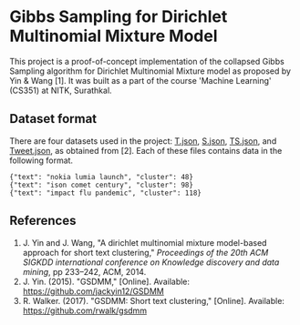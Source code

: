 # Gibbs Sampling for Dirichlet Multinomial Mixture Model
This project is a proof-of-concept implementation of the collapsed Gibbs Sampling algorithm for Dirichlet Multinomial Mixture model as proposed by Yin & Wang [1]. It was built as a part of the course 'Machine Learning' (CS351) at NITK, Surathkal.

## Dataset format
There are four datasets used in the project: [T.json](Datasets/T.json), [S.json](Datasets/S.json), [TS.json](Datasets/TS.json), and [Tweet.json](Datasets/Tweet.json), as obtained from [2]. Each of these files contains data in the following format.
```
{"text": "nokia lumia launch", "cluster": 48}
{"text": "ison comet century", "cluster": 98}
{"text": "impact flu pandemic", "cluster": 118}
```

## References
1. J. Yin and J. Wang, "A dirichlet multinomial mixture model-based approach for short text clustering," *Proceedings of the 20th ACM SIGKDD international conference on Knowledge discovery and data mining*, pp 233–242, ACM, 2014.
2. J. Yin. (2015). "GSDMM," [Online]. Available: https://github.com/jackyin12/GSDMM
3. R. Walker. (2017). "GSDMM: Short text clustering," [Online]. Available: https://github.com/rwalk/gsdmm
